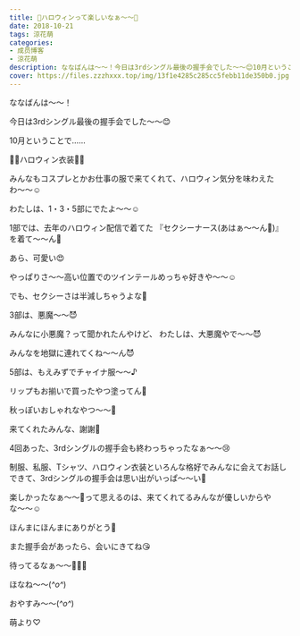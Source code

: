 ```yaml
---
title: 👻ハロウィンって楽しいなぁ〜〜🎃
date: 2018-10-21
tags: 涼花萌
categories: 
- 成员博客
- 涼花萌
description: ななばんは〜〜！今日は3rdシングル最後の握手会でした〜〜😊10月ということで……🎃👻ハロウィン衣装👻🎃みんなもコスプレとかお仕事の服で来てくれて、ハロウィ...
cover: https://files.zzzhxxx.top/img/13f1e4285c285cc5febb11de350b0.jpg 
---
```







ななばんは〜〜！




今日は3rdシングル最後の握手会でした〜〜😊



10月ということで……


🎃👻ハロウィン衣装👻🎃






みんなもコスプレとかお仕事の服で来てくれて、ハロウィン気分を味わえたわ〜〜☺️








わたしは、1・3・5部にでたよ〜〜☺️




1部では、去年のハロウィン配信で着てた
『セクシーナース(あはぁ〜〜ん💓)』
を着て〜〜ん💉






あら、可愛い😍





やっぱりさ〜〜高い位置でのツインテールめっちゃ好きや〜〜☺️


でも、セクシーさは半減しちゃうよな🙈










3部は、悪魔〜〜😈








みんなに小悪魔？って聞かれたんやけど、
わたしは、大悪魔やで〜〜😈


みんなを地獄に連れてくね〜〜ん😈









5部は、もえみずでチャイナ服〜〜♪







リップもお揃いで買ったやつ塗ってん💄


秋っぽいおしゃれなやつ〜〜💄







来てくれたみんな、謝謝💓












4回あった、3rdシングルの握手会も終わっちゃったなぁ〜〜😢





制服、私服、Tシャツ、ハロウィン衣装といろんな格好でみんなに会えてお話しできて、3rdシングルの握手会は思い出がいっぱ〜〜い💓







楽しかったなぁ〜〜💓って思えるのは、来てくれてるみんなが優しいからやな〜〜☺️







ほんまにほんまにありがとう💓







また握手会があったら、会いにきてね😘



待ってるなぁ〜〜💓💓💓





ほなね〜〜(*^o^*)

おやすみ〜〜(*^o^*)



萌より♡


